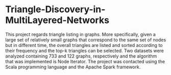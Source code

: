 # Triangle-Discovery-in-MultiLayered-Networks
This project regards triangle listing in graphs. More specifically, given a large set of relatively small graphs that correspond to the same set of nodes but in different time, the overall triangles are listed and sorted according to their frequency and the top-k triangles can be selected. Two datasets were analyzed containing 733 and 122 graphs, respectively and the algorithm that was implemented is Node Iterator. The project was contacted using the Scala programming language and the Apache Spark framework.
